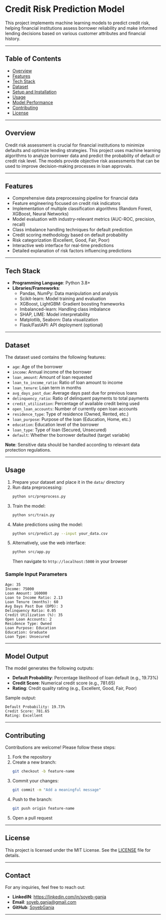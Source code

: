 # Credit Risk Prediction Model

This project implements machine learning models to predict credit risk, helping financial institutions assess borrower reliability and make informed lending decisions based on various customer attributes and financial history.

---

## Table of Contents
- [Overview](#overview)
- [Features](#features)
- [Tech Stack](#tech-stack)
- [Dataset](#dataset)
- [Setup and Installation](#setup-and-installation)
- [Usage](#usage)
- [Model Performance](#model-performance)
- [Contributing](#contributing)
- [License](#license)

---

## Overview

Credit risk assessment is crucial for financial institutions to minimize defaults and optimize lending strategies. This project uses machine learning algorithms to analyze borrower data and predict the probability of default or credit risk level. The models provide objective risk assessments that can be used to improve decision-making processes in loan approvals.

---

## Features

- Comprehensive data preprocessing pipeline for financial data
- Feature engineering focused on credit risk indicators
- Implementation of multiple classification algorithms (Random Forest, XGBoost, Neural Networks)
- Model evaluation with industry-relevant metrics (AUC-ROC, precision, recall)
- Class imbalance handling techniques for default prediction
- Credit scoring methodology based on default probability
- Risk categorization (Excellent, Good, Fair, Poor)
- Interactive web interface for real-time predictions
- Detailed explanation of risk factors influencing predictions

---

## Tech Stack

- **Programming Language**: Python 3.8+
- **Libraries/Frameworks**:
  - Pandas, NumPy: Data manipulation and analysis
  - Scikit-learn: Model training and evaluation
  - XGBoost, LightGBM: Gradient boosting frameworks
  - Imbalanced-learn: Handling class imbalance
  - SHAP, LIME: Model interpretability
  - Matplotlib, Seaborn: Data visualization
  - Flask/FastAPI: API deployment (optional)

---

## Dataset

The dataset used contains the following features:
- `age`: Age of the borrower
- `income`: Annual income of the borrower
- `loan_amount`: Amount of loan requested
- `loan_to_income_ratio`: Ratio of loan amount to income
- `loan_tenure`: Loan term in months
- `avg_days_past_due`: Average days past due for previous loans
- `delinquency_ratio`: Ratio of delinquent payments to total payments
- `credit_utilization`: Percentage of available credit being used
- `open_loan_accounts`: Number of currently open loan accounts
- `residence_type`: Type of residence (Owned, Rented, etc.)
- `loan_purpose`: Purpose of the loan (Education, Home, etc.)
- `education`: Education level of the borrower
- `loan_type`: Type of loan (Secured, Unsecured)
- `default`: Whether the borrower defaulted (target variable)

**Note**: Sensitive data should be handled according to relevant data protection regulations.

---

## Usage

1. Prepare your dataset and place it in the `data/` directory
2. Run data preprocessing:
   ```bash
   python src/preprocess.py
   ```
3. Train the model:
   ```bash
   python src/train.py
   ```
4. Make predictions using the model:
   ```bash
   python src/predict.py --input your_data.csv
   ```
5. Alternatively, use the web interface:
   ```bash
   python src/app.py
   ```
   Then navigate to `http://localhost:5000` in your browser

### Sample Input Parameters

```
Age: 35
Income: 75000
Loan Amount: 160000
Loan to Income Ratio: 2.13
Loan Tenure (months): 60
Avg Days Past Due (DPD): 3
Delinquency Ratio: 0.05
Credit Utilization (%): 35
Open Loan Accounts: 2
Residence Type: Owned
Loan Purpose: Education
Education: Graduate
Loan Type: Unsecured
```

---

## Model Output

The model generates the following outputs:
- **Default Probability**: Percentage likelihood of loan default (e.g., 19.73%)
- **Credit Score**: Numerical credit score (e.g., 781.65)
- **Rating**: Credit quality rating (e.g., Excellent, Good, Fair, Poor)

Sample output:
```
Default Probability: 19.73%
Credit Score: 781.65
Rating: Excellent
```

---

## Contributing

Contributions are welcome! Please follow these steps:
1. Fork the repository
2. Create a new branch:
   ```bash
   git checkout -b feature-name
   ```
3. Commit your changes:
   ```bash
   git commit -m "Add a meaningful message"
   ```
4. Push to the branch:
   ```bash
   git push origin feature-name
   ```
5. Open a pull request

---

## License

This project is licensed under the MIT License. See the [LICENSE](LICENSE) file for details.

---
## Contact
For any inquiries, feel free to reach out:
- **LinkedIN**: https://linkedin.com/in/soyeb-ganja
- **Email**: soyeb.ganja@gmail.com
- **GitHub**: [SoyebGanja](https://github.com/soyebganja)

---
